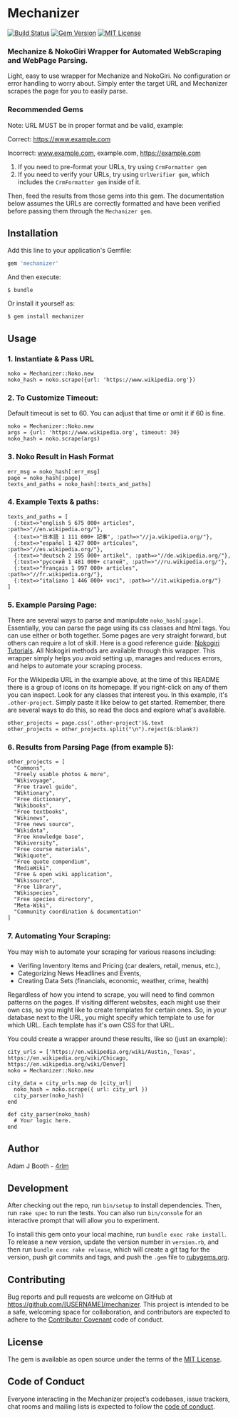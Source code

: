 # Mechanizer

[![Build Status](https://travis-ci.org/4rlm/mechanizer.svg?branch=master)](https://travis-ci.org/4rlm/mechanizer)
[![Gem Version](https://badge.fury.io/rb/mechanizer.svg)](https://badge.fury.io/rb/mechanizer)
[![MIT License](https://img.shields.io/badge/License-MIT-yellow.svg)](https://opensource.org/licenses/MIT)

### Mechanize & NokoGiri Wrapper for Automated WebScraping and WebPage Parsing.

Light, easy to use wrapper for Mechanize and NokoGiri.  No configuration or error handling to worry about.  Simply enter the target URL and Mechanizer scrapes the page for you to easily parse.

### Recommended Gems
Note: URL MUST be in proper format and be valid, example:

Correct: https://www.example.com

Incorrect: www.example.com, example.com, https://example.com

1. If you need to pre-format your URLs, try using `CrmFormatter gem`
2. If you need to verify your URLs, try using `UrlVerifier gem`, which includes the `CrmFormatter gem` inside of it.

Then, feed the results from those gems into this gem.  The documentation below assumes the URLs are correctly formatted and have been verified before passing them through the `Mechanizer gem`.

## Installation

Add this line to your application's Gemfile:

```ruby
gem 'mechanizer'
```

And then execute:

    $ bundle

Or install it yourself as:

    $ gem install mechanizer

## Usage

### 1. Instantiate & Pass URL

```
noko = Mechanizer::Noko.new
noko_hash = noko.scrape({url: 'https://www.wikipedia.org'})
```

### 2. To Customize Timeout:
Default timeout is set to 60.  You can adjust that time or omit it if 60 is fine.

```
noko = Mechanizer::Noko.new
args = {url: 'https://www.wikipedia.org', timeout: 30}
noko_hash = noko.scrape(args)
```

### 3. Noko Result in Hash Format

```
err_msg = noko_hash[:err_msg]
page = noko_hash[:page]
texts_and_paths = noko_hash[:texts_and_paths]
```

### 4. Example Texts & paths:

```
texts_and_paths = [
  {:text=>"english 5 675 000+ articles", :path=>"//en.wikipedia.org/"},
  {:text=>"日本語 1 111 000+ 記事", :path=>"//ja.wikipedia.org/"},
  {:text=>"español 1 427 000+ artículos", :path=>"//es.wikipedia.org/"},
  {:text=>"deutsch 2 195 000+ artikel", :path=>"//de.wikipedia.org/"},
  {:text=>"русский 1 481 000+ статей", :path=>"//ru.wikipedia.org/"},
  {:text=>"français 1 997 000+ articles", :path=>"//fr.wikipedia.org/"},
  {:text=>"italiano 1 446 000+ voci", :path=>"//it.wikipedia.org/"}
]
```

### 5. Example Parsing Page:
There are several ways to parse and manipulate `noko_hash[:page]`.  Essentially, you can parse the page using its css classes and html tags.  You can use either or both together.  Some pages are very straight forward, but others can require a lot of skill.  Here is a good reference guide: [Nokogiri Tutorials](http://www.nokogiri.org/tutorials).  All Nokogiri methods are available through this wrapper.  This wrapper simply helps you avoid setting up, manages and reduces errors, and helps to automate your scraping process.

For the Wikipedia URL in the example above, at the time of this README there is a group of icons on its homepage.  If you right-click on any of them you can inspect.  Look for any classes that interest you.  In this example, it's `.other-project`.  Simply paste it like below to get started.  Remember, there are several ways to do this, so read the docs and explore what's available.

```
other_projects = page.css('.other-project')&.text
other_projects = other_projects.split("\n").reject(&:blank?)
```

### 6. Results from Parsing Page (from example 5):

```
other_projects = [
  "Commons",
  "Freely usable photos & more",
  "Wikivoyage",
  "Free travel guide",
  "Wiktionary",
  "Free dictionary",
  "Wikibooks",
  "Free textbooks",
  "Wikinews",
  "Free news source",
  "Wikidata",
  "Free knowledge base",
  "Wikiversity",
  "Free course materials",
  "Wikiquote",
  "Free quote compendium",
  "MediaWiki",
  "Free & open wiki application",
  "Wikisource",
  "Free library",
  "Wikispecies",
  "Free species directory",
  "Meta-Wiki",
  "Community coordination & documentation"
]
```

### 7. Automating Your Scraping:
You may wish to automate your scraping for various reasons including:

* Verifing Inventory Items and Pricing (car dealers, retail, menus, etc.),
* Categorizing News Headlines and Events,
* Creating Data Sets (financials, economic, weather, crime, health)

Regardless of how you intend to scrape, you will need to find common patterns on the pages.  If visiting different websites, each might use their own css, so you might like to create templates for certain ones.  So, in your database next to the URL, you might specify which template to use for which URL.  Each template has it's own CSS for that URL.

You could create a wrapper around these results, like so (just an example):

```
city_urls = ['https://en.wikipedia.org/wiki/Austin,_Texas', https://en.wikipedia.org/wiki/Chicago, https://en.wikipedia.org/wiki/Denver]
noko = Mechanizer::Noko.new

city_data = city_urls.map do |city_url|
  noko_hash = noko.scrape({ url: city_url })
  city_parser(noko_hash)
end

def city_parser(noko_hash)
  # Your logic here.
end
```


## Author

Adam J Booth  - [4rlm](https://github.com/4rlm)


## Development

After checking out the repo, run `bin/setup` to install dependencies. Then, run `rake spec` to run the tests. You can also run `bin/console` for an interactive prompt that will allow you to experiment.

To install this gem onto your local machine, run `bundle exec rake install`. To release a new version, update the version number in `version.rb`, and then run `bundle exec rake release`, which will create a git tag for the version, push git commits and tags, and push the `.gem` file to [rubygems.org](https://rubygems.org).

## Contributing

Bug reports and pull requests are welcome on GitHub at https://github.com/[USERNAME]/mechanizer. This project is intended to be a safe, welcoming space for collaboration, and contributors are expected to adhere to the [Contributor Covenant](http://contributor-covenant.org) code of conduct.

## License

The gem is available as open source under the terms of the [MIT License](https://opensource.org/licenses/MIT).

## Code of Conduct

Everyone interacting in the Mechanizer project’s codebases, issue trackers, chat rooms and mailing lists is expected to follow the [code of conduct](https://github.com/[USERNAME]/mechanizer/blob/master/CODE_OF_CONDUCT.md).
